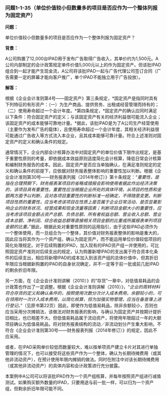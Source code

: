 ### 问题1-1-35（单位价值较小但数量多的项目是否应作为一个整体列报为固定资产）

**问题：**

单位价值较小但数量多的项目是否应作为一个整体列报为固定资产？

**背景：**

A公司购置了12,000台IPAD用于发布广告取得广告收入，其单价约为1,500元。A公司内部制定的会计政策规定单件价值5,000元以上的作为固定资产。但该批IPAD组合到一起才能产生现金流，A公司将该批IPAD一起与广告代理公司签订合同（广告需要一定的屏幕才能向客户推广，单个IPAD不能独立用于广告投放）。

**解答：**

根据《企业会计准则第4号——固定资产》第三条规定，*固定资产是指同时具有下列特征的有形资产：（一）为生产商品、提供劳务、出租或经营管理而持有的；（二）使用寿命超过一个会计年度。*第四条规定，*固定资产的确认应同时满足以下条件：符合固定资产的定义；与该固定资产有关的经济利益很可能流入企业；该固定资产的成本能够可靠地计量。*据此，该批IPAD是为了A公司生产经营使用（主要作为发布广告的载体），且使用寿命超过一个会计年度，其相关经济利益很可能通过广告收入等方式流入本企业，且其成本能够可靠计量。符合上述准则对固定资产的定义和确认条件的规定。

通常情况下，企业内部会计核算办法中对固定资产的单位价值下限作出规定，是基于重要性原则的考量，即依据成本效益原则适度简化会计核算，降低日常会计核算和编制财务报告的成本。因此，固定资产是否应当单独确认，在满足准则规定的定义和确认条件的前提下，应依据对财务报表整体影响的重要性加以判断。根据《企业会计准则第30号——财务报表列报（2014年修订）》第十条规定：“*重要性，是指在合理预期下，财务报表某项目的省略或错报会影响使用者据此作出经济决策的，该项目具有重要性。重要性应当根据企业所处的具体环境，从项目的性质和金额两方面予以判断，且对各项目重要性的判断标准一经确定，不得随意变更。判断项目性质的重要性，应当考虑该项目在性质上是否属于企业日常活动、是否显著影响企业的财务状况、经营成果和现金流量等因素；判断项目金额大小的重要性，应当考虑该项目金额占资产总额、负债总额、所有者权益总额、营业收入总额、营业成本总额、净利润、综合收益总额等直接相关项目金额的比重或所属报表单列项目金额的比重。*”据此，根据此处对重要性原则的运用指引，由于这些IPAD必须作为一个整体使用，而一旦组合为一个整体，其价值对财务报表整体的影响是重大的，因此应当将其作为一个资产组，确认为固定资产，而不能运用单位价值较低项目的简化处理规定。对于后续购置的IPAD，加入现有的IPAD资产组一并使用的，可比照固定资产准则对后续支出的规定，认为购置新增IPAD的支出属于符合资本化条件的后续支出，相应将新增IPAD的成本加入到该资产组的总体价值中，但其折旧年限应当根据新购置的IPAD的自身状况确定，并不一定等于前一批或前几批IPAD的剩余折旧年限。

另一方面，在《企业会计准则讲解（2010）》的“存货”一章中，对低值易耗品的会计政策也作出了一定调整。根据《企业会计准则讲解（2010）》，“*企业的周转材料符合存货的定义和确认条件的，按照使用次数分次计入成本费用，余额较小的，可在领用时一次计入成本费用，以简化核算，但为加强实物管理，应当在备查簿上进行登记。*”（见原书第22页）因此，即使作为低值易耗品，除非余额较小，否则也应当采用分次摊销法，该做法对财务报表的影响，与确认为固定资产并按期计提折旧相比，也已相差不大。但低值易耗品属于流动资产，将使用年限超过一年的大额项目确认为低值易耗品，将对财务报表结构的流动／非流动划分产生重大影响，不符合《企业会计准则第30号——财务报表列报（2014年修订）》的规定，因此不应采用。

或者，在IPAD采购单价较低而数量较大，难以按单项资产建立卡片对其进行单独管理的情况下，也可以接受将这些资产作为一个整体，确认为长期待摊费用（或其他非流动资产），在预计使用年限内摊销的做法。同时在附注中对该长期待摊费用（或其他非流动资产）的具体内容和会计政策进行充分披露。

本案例中A公司可以将该批IPAD作为一个资产组核算，并每年按照资产组进行减值测试。如果购买额外数量的IPAD，只要用途与前一批一样，可以归为一个资产组，但剩余折旧年限可能不同。